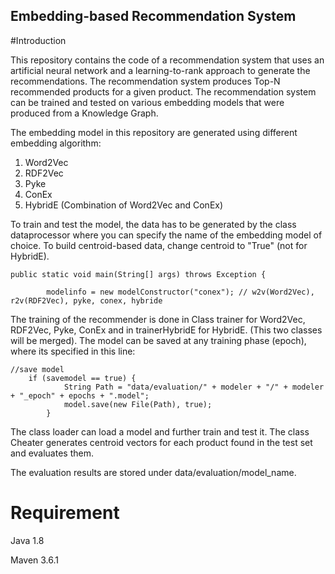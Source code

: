 ## Embedding-based Recommendation System

#Introduction

This repository contains the code of a recommendation system that uses an artificial neural network and a learning-to-rank approach to generate the recommendations. The recommendation system produces Top-N recommended products for a given product.
The recommendation system can be trained and tested on various embedding models that were produced from a Knowledge Graph.

The embedding model in this repository are generated using different embedding algorithm:
1.  Word2Vec
2.  RDF2Vec
3.  Pyke
4.  ConEx 
5.  HybridE (Combination of Word2Vec and ConEx)


To train and test the model, the data has to be generated by the class dataprocessor where you can specify the name of the embedding model
of choice. To build centroid-based data, change centroid to "True" (not for HybridE).

```
public static void main(String[] args) throws Exception {

        modelinfo = new modelConstructor("conex"); // w2v(Word2Vec), r2v(RDF2Vec), pyke, conex, hybride

```

The training of the recommender is done in Class trainer for Word2Vec, RDF2Vec, Pyke, ConEx and in trainerHybridE for HybridE. (This two classes will be merged). The model can be saved at any training phase (epoch), where its specified in this line:
```
//save model
    if (savemodel == true) {
            String Path = "data/evaluation/" + modeler + "/" + modeler + "_epoch" + epochs + ".model";
            model.save(new File(Path), true);
        }
```
The class loader can load a model and further train and test it. 
The class Cheater generates centroid vectors for each product found in the test set and evaluates them.

The evaluation results are stored under data/evaluation/model_name.

# Requirement

Java 1.8

Maven 3.6.1
